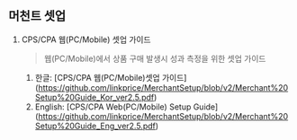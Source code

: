 ## 머천트 셋업

1. CPS/CPA 웹(PC/Mobile) 셋업 가이드

   > 웹(PC/Mobile)에서 상품 구매 발생시 성과 측정을 위한 셋업 가이드

   1. 한글: [CPS/CPA 웹(PC/Mobile)셋업 가이드] (https://github.com/linkprice/MerchantSetup/blob/v2/Merchant%20Setup%20Guide_Kor_ver2.5.pdf)
   2. English: [CPS/CPA Web(PC/Mobile) Setup Guide] (https://github.com/linkprice/MerchantSetup/blob/v2/Merchant%20Setup%20Guide_Eng_ver2.5.pdf) 
